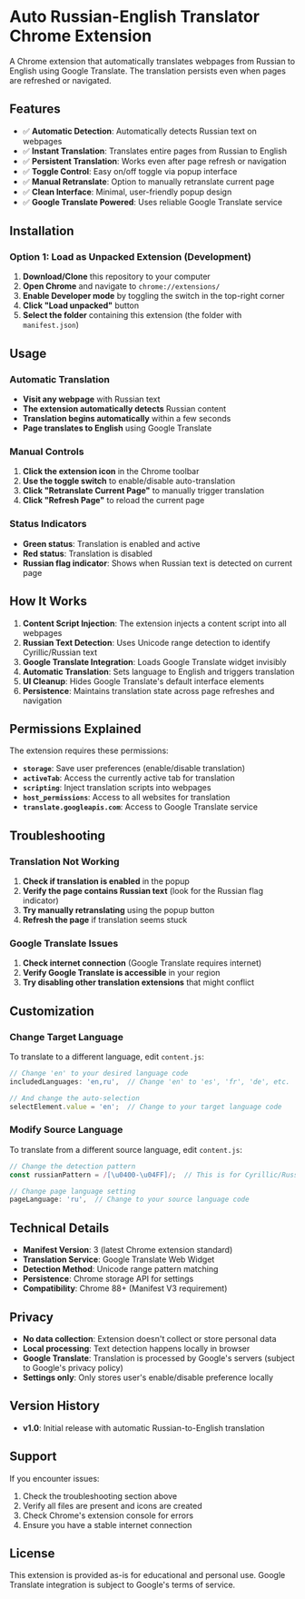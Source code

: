 # Auto Russian-English Translator Chrome Extension

A Chrome extension that automatically translates webpages from Russian to English using Google Translate. The translation persists even when pages are refreshed or navigated.

## Features

- ✅ **Automatic Detection**: Automatically detects Russian text on webpages
- ✅ **Instant Translation**: Translates entire pages from Russian to English
- ✅ **Persistent Translation**: Works even after page refresh or navigation
- ✅ **Toggle Control**: Easy on/off toggle via popup interface
- ✅ **Manual Retranslate**: Option to manually retranslate current page
- ✅ **Clean Interface**: Minimal, user-friendly popup design
- ✅ **Google Translate Powered**: Uses reliable Google Translate service

## Installation

### Option 1: Load as Unpacked Extension (Development)

1. **Download/Clone** this repository to your computer
2. **Open Chrome** and navigate to `chrome://extensions/`
3. **Enable Developer mode** by toggling the switch in the top-right corner
4. **Click "Load unpacked"** button
5. **Select the folder** containing this extension (the folder with `manifest.json`)

## Usage

### Automatic Translation
- **Visit any webpage** with Russian text
- **The extension automatically detects** Russian content
- **Translation begins automatically** within a few seconds
- **Page translates to English** using Google Translate

### Manual Controls
1. **Click the extension icon** in the Chrome toolbar
2. **Use the toggle switch** to enable/disable auto-translation
3. **Click "Retranslate Current Page"** to manually trigger translation
4. **Click "Refresh Page"** to reload the current page

### Status Indicators
- **Green status**: Translation is enabled and active
- **Red status**: Translation is disabled
- **Russian flag indicator**: Shows when Russian text is detected on current page

## How It Works

1. **Content Script Injection**: The extension injects a content script into all webpages
2. **Russian Text Detection**: Uses Unicode range detection to identify Cyrillic/Russian text
3. **Google Translate Integration**: Loads Google Translate widget invisibly
4. **Automatic Translation**: Sets language to English and triggers translation
5. **UI Cleanup**: Hides Google Translate's default interface elements
6. **Persistence**: Maintains translation state across page refreshes and navigation

## Permissions Explained

The extension requires these permissions:

- **`storage`**: Save user preferences (enable/disable translation)
- **`activeTab`**: Access the currently active tab for translation
- **`scripting`**: Inject translation scripts into webpages
- **`host_permissions`**: Access to all websites for translation
- **`translate.googleapis.com`**: Access to Google Translate service

## Troubleshooting

### Translation Not Working
1. **Check if translation is enabled** in the popup
2. **Verify the page contains Russian text** (look for the Russian flag indicator)
3. **Try manually retranslating** using the popup button
4. **Refresh the page** if translation seems stuck

### Google Translate Issues
1. **Check internet connection** (Google Translate requires internet)
2. **Verify Google Translate is accessible** in your region
3. **Try disabling other translation extensions** that might conflict

## Customization

### Change Target Language
To translate to a different language, edit `content.js`:
```javascript
// Change 'en' to your desired language code
includedLanguages: 'en,ru',  // Change 'en' to 'es', 'fr', 'de', etc.

// And change the auto-selection
selectElement.value = 'en';  // Change to your target language code
```

### Modify Source Language
To translate from a different source language, edit `content.js`:
```javascript
// Change the detection pattern
const russianPattern = /[\u0400-\u04FF]/;  // This is for Cyrillic/Russian

// Change page language setting
pageLanguage: 'ru',  // Change to your source language code
```

## Technical Details

- **Manifest Version**: 3 (latest Chrome extension standard)
- **Translation Service**: Google Translate Web Widget
- **Detection Method**: Unicode range pattern matching
- **Persistence**: Chrome storage API for settings
- **Compatibility**: Chrome 88+ (Manifest V3 requirement)

## Privacy

- **No data collection**: Extension doesn't collect or store personal data
- **Local processing**: Text detection happens locally in browser
- **Google Translate**: Translation is processed by Google's servers (subject to Google's privacy policy)
- **Settings only**: Only stores user's enable/disable preference locally

## Version History

- **v1.0**: Initial release with automatic Russian-to-English translation

## Support

If you encounter issues:
1. Check the troubleshooting section above
2. Verify all files are present and icons are created
3. Check Chrome's extension console for errors
4. Ensure you have a stable internet connection

## License

This extension is provided as-is for educational and personal use. Google Translate integration is subject to Google's terms of service.
